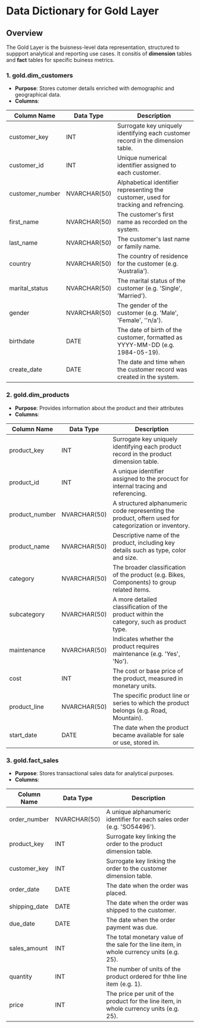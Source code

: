 # Data Dictionary for Gold Layer
## Overview 
The Gold Layer is the buisness-level data representation, structured to suppport analytical and reporting use cases. It consitis of **dimension**
tables and **fact** tables for specific buiness metrics.

### 1. gold.dim_customers
  * **Purpose**: Stores cutomer details enriched with demographic and geographical data.
  * **Columns**:

| Column Name  | Data Type | Description |
| --- | --- | --- |
| customer_key | INT | Surrogate key uniquely identifying each customer record in the dimension table. |
| customer_id | INT | Unique numerical identifier assigned to each customer. |
| customer_number | NVARCHAR(50) | Alphabetical identifier representing the customer, used for tracking and refrencing. |
| first_name | NVARCHAR(50) | The customer's first name as recorded on the system. |
| last_name | NVARCHAR(50) | The customer's last name or family name. |
| country | NVARCHAR(50) | The country of residence for the customer (e.g. 'Australia'). |
| marital_status| NVARCHAR(50) | The marital status of the customer (e.g. 'Single', 'Married'). |
| gender | NVARCHAR(50) | The gender of the customer (e.g. 'Male', 'Female', ''n/a'). |
| birthdate | DATE | The date of birth of the customer, formatted as YYYY-MM-DD (e.g. 1984-05-19). |
| create_date | DATE | The date and time when the customer record was created in the system. |

### 2. gold.dim_products
 * **Purpose**: Provides information about the product and their attributes
 * **Columns**:

| Column Name  | Data Type | Description |
| --- | --- | --- |
| product_key | INT | Surrogate key uniquely identifying each product record in the product dimension table. |
| product_id | INT | A unique identifier assigned to the procuct for internal tracing and referencing. |
| product_number | NVARCHAR(50) | A structured alphanumeric code representing the product, oftern used for categorization or inventory. |
| product_name | NVARCHAR(50) | Descriptive name of the product, including key details such as type, color and size. |
| category | NVARCHAR(50) | The broader classification of the product (e.g. Bikes, Components) to group related items. |
| subcategory | NVARCHAR(50) | A more detailed classification of the product within the category, such as product type. |
| maintenance | NVARCHAR(50) | Indicates whether the product requires maintenance (e.g. 'Yes', 'No'). |
| cost | INT | The cost or base price of the product, measured in monetary units. |
| product_line | NVARCHAR(50) | The specific product line or series to which the product belongs (e.g. Road, Mountain). |
| start_date | DATE | The date when the product became available for sale or use, stored in. |

### 3. gold.fact_sales
 * **Purpose**: Stores transactional sales data for analytical purposes.
 * **Columns**:
   
| Column Name | Data Type | Description |
| --- | --- | --- |
| order_number | NVARCHAR(50) | A unique alphanumeric identifier for each sales order (e.g. 'SO54496'). |
| product_key | INT | Surrogate key linking the order to the product dimension table. |
| customer_key | INT | Surrogate key linking the order to the customer dimension table. |
| order_date | DATE | The date when the order was placed. |
| shipping_date | DATE | The date when the order was shipped to the customer. |
| due_date | DATE | The date when the order payment was due. |
| sales_amount | INT | The total monetary value of the sale for the line item, in whole currency units (e.g. 25). |
| quantity | INT | The number of units of the product ordered for thhe line item (e.g. 1). |
| price | INT | The price per unit of the product for the line item, in whole currency units (e.g. 25). |



